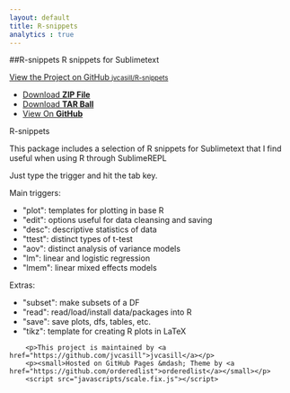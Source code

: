 ```yaml
---
layout: default
title: R-snippets
analytics : true
---
```



##R-snippets
R snippets for Sublimetext

<p class="view"><a href="https://github.com/jvcasill/R-snippets">View the Project on GitHub <small>jvcasill/R-snippets</small></a></p>


<ul>
	<li><a href="https://github.com/jvcasill/R-snippets/zipball/master">Download <strong>ZIP File</strong></a></li>
	<li><a href="https://github.com/jvcasill/R-snippets/tarball/master">Download <strong>TAR Ball</strong></a></li>
	<li><a href="https://github.com/jvcasill/R-snippets">View On <strong>GitHub</strong></a></li>
</ul>

<a name="r-snippets" class="anchor" href="#r-snippets"><span class="octicon octicon-link"></span></a>R-snippets</h1>

<p>This package includes a selection of R snippets for Sublimetext that I find useful when using R through SublimeREPL</p>

<p>Just type the trigger and hit the tab key.</p>

<p>Main triggers:</p>

<ul>
<li>"plot": templates for plotting in base R</li>
<li>"edit": options useful for data cleansing and saving</li>
<li>"desc": descriptive statistics of data</li>
<li>"ttest": distinct types of t-test</li>
<li>"aov": distinct analysis of variance models</li>
<li>"lm": linear and logistic regression</li>
<li>"lmem": linear mixed effects models</li>
</ul><p>Extras:</p>

<ul>
<li>"subset": make subsets of a DF</li>
<li>"read": read/load/install data/packages into R</li>
<li>"save": save plots, dfs, tables, etc.</li>
<li>"tikz": template for creating R plots in LaTeX</li>
</ul>

        <p>This project is maintained by <a href="https://github.com/jvcasill">jvcasill</a></p>
        <p><small>Hosted on GitHub Pages &mdash; Theme by <a href="https://github.com/orderedlist">orderedlist</a></small></p>
        <script src="javascripts/scale.fix.js"></script>